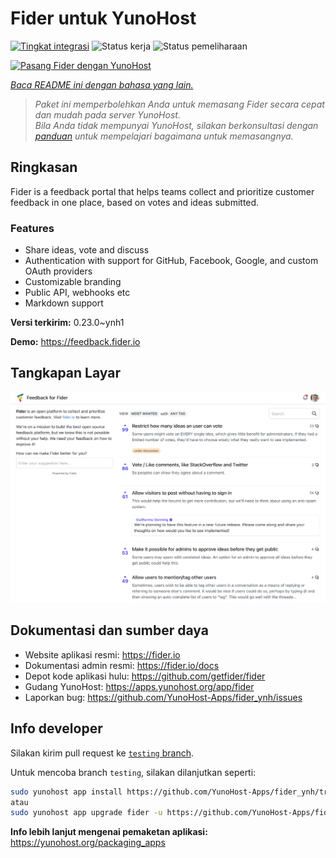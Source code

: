 <!--
N.B.: README ini dibuat secara otomatis oleh <https://github.com/YunoHost/apps/tree/master/tools/readme_generator>
Ini TIDAK boleh diedit dengan tangan.
-->

# Fider untuk YunoHost

[![Tingkat integrasi](https://apps.yunohost.org/badge/integration/fider)](https://ci-apps.yunohost.org/ci/apps/fider/)
![Status kerja](https://apps.yunohost.org/badge/state/fider)
![Status pemeliharaan](https://apps.yunohost.org/badge/maintained/fider)

[![Pasang Fider dengan YunoHost](https://install-app.yunohost.org/install-with-yunohost.svg)](https://install-app.yunohost.org/?app=fider)

*[Baca README ini dengan bahasa yang lain.](./ALL_README.md)*

> *Paket ini memperbolehkan Anda untuk memasang Fider secara cepat dan mudah pada server YunoHost.*  
> *Bila Anda tidak mempunyai YunoHost, silakan berkonsultasi dengan [panduan](https://yunohost.org/install) untuk mempelajari bagaimana untuk memasangnya.*

## Ringkasan

Fider is a feedback portal that helps teams collect and prioritize customer feedback in one place, based on votes and ideas submitted.

### Features

- Share ideas, vote and discuss
- Authentication with support for GitHub, Facebook, Google, and custom OAuth providers
- Customizable branding
- Public API, webhooks etc
- Markdown support


**Versi terkirim:** 0.23.0~ynh1

**Demo:** <https://feedback.fider.io>

## Tangkapan Layar

![Tangkapan Layar pada Fider](./doc/screenshots/screenshot.png)

## Dokumentasi dan sumber daya

- Website aplikasi resmi: <https://fider.io>
- Dokumentasi admin resmi: <https://fider.io/docs>
- Depot kode aplikasi hulu: <https://github.com/getfider/fider>
- Gudang YunoHost: <https://apps.yunohost.org/app/fider>
- Laporkan bug: <https://github.com/YunoHost-Apps/fider_ynh/issues>

## Info developer

Silakan kirim pull request ke [`testing` branch](https://github.com/YunoHost-Apps/fider_ynh/tree/testing).

Untuk mencoba branch `testing`, silakan dilanjutkan seperti:

```bash
sudo yunohost app install https://github.com/YunoHost-Apps/fider_ynh/tree/testing --debug
atau
sudo yunohost app upgrade fider -u https://github.com/YunoHost-Apps/fider_ynh/tree/testing --debug
```

**Info lebih lanjut mengenai pemaketan aplikasi:** <https://yunohost.org/packaging_apps>
